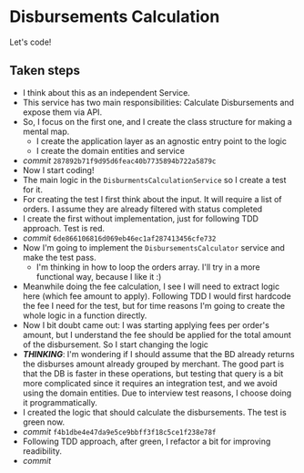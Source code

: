 # Disbursements Calculation

Let's code!


## Taken steps

* I think about this as an independent Service.
* This service has two main responsibilities: Calculate Disbursements and expose them via API.
* So, I focus on the first one, and I create the class structure for making a mental map.
    * I create the application layer as an agnostic entry point to the logic
    * I create the domain entities and service
* _commit_ `287892b71f9d95d6feac40b7735894b722a5879c`
* Now I start coding!
* The main logic in the `DisburmentsCalculationService` so I create a test for it.
* For creating the test I first think about the input. It will require a list of orders. I assume they are already filtered with status completed
* I create the first without implementation, just for following TDD approach. Test is red.
* _commit_ `6de866106816d069eb46ec1af287413456cfe732`
* Now I'm going to implement the `DisbursementsCalculator` service and make the test pass.
    * I'm thinking in how to loop the orders array. I'll try in a more functional way, because I like it :)
* Meanwhile doing the fee calculation, I see I will need to extract logic here (which fee amount to apply). Following TDD I would first hardcode the fee I need for the test, but for time reasons I'm going to create the whole logic in a function directly.
* Now I bit doubt came out: I was starting applying fees per order's amount, but I understand the fee should be applied for the total amount of the disbursement. So I start changing the logic
* **_THINKING_**: I'm wondering if I should assume that the BD already returns the disburses amount already grouped by merchant. The good part is that the DB is faster in these operations, but testing that query is a bit more complicated since it requires an integration test, and we avoid using the domain entities. Due to interview test reasons, I choose doing it programmatically. 
* I created the logic that should calculate the disbursements. The test is green now.
* _commit_ `f4b1dbe4e47da9e5ce9bbff3f18c5ce1f238e78f`
* Following TDD approach, after green, I refactor a bit for improving readibility.
* _commit_ 